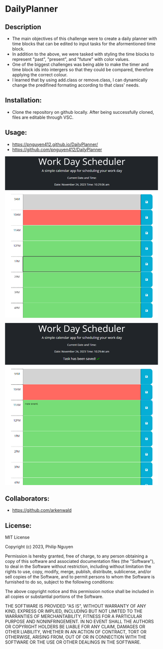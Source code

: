 # DailyPlanner

## Description
- The main objectives of this challenge were to create a daily planner with time blocks that can be edited to input tasks for the aformentioned time block.
- In addition to the above, we were tasked with styling the time blocks to represent "past", "present", and "future" with color values.
- One of the biggest challenges was being able to make the timer and time block ids into intergers so that they could be compared, therefore applying the correct colour.
- I learned that by using add.class or remove.class, I can dynamically change the predifined formating according to that class' needs.

## Installation:
- Clone the repository on github locally. After being successfully cloned, files are editable through VSC.

## Usage:
- https://pnguyen412.github.io/DailyPlanner/
- https://github.com/pnguyen412/DailyPlanner
  
 ![screenshot1](assets/images/DailyPlanner1.png)
  
 ![screenshot1](assets/images/DailyPlanner2.png)
   
## Collaborators:
- https://github.com/arkenwald

## License:
MIT License

Copyright (c) 2023, Philip Nguyen

Permission is hereby granted, free of charge, to any person obtaining a copy
of this software and associated documentation files (the "Software"), to deal
in the Software without restriction, including without limitation the rights
to use, copy, modify, merge, publish, distribute, sublicense, and/or sell
copies of the Software, and to permit persons to whom the Software is
furnished to do so, subject to the following conditions:

The above copyright notice and this permission notice shall be included in all
copies or substantial portions of the Software.

THE SOFTWARE IS PROVIDED "AS IS", WITHOUT WARRANTY OF ANY KIND, EXPRESS OR
IMPLIED, INCLUDING BUT NOT LIMITED TO THE WARRANTIES OF MERCHANTABILITY,
FITNESS FOR A PARTICULAR PURPOSE AND NONINFRINGEMENT. IN NO EVENT SHALL THE
AUTHORS OR COPYRIGHT HOLDERS BE LIABLE FOR ANY CLAIM, DAMAGES OR OTHER
LIABILITY, WHETHER IN AN ACTION OF CONTRACT, TORT OR OTHERWISE, ARISING FROM,
OUT OF OR IN CONNECTION WITH THE SOFTWARE OR THE USE OR OTHER DEALINGS IN THE
SOFTWARE.
